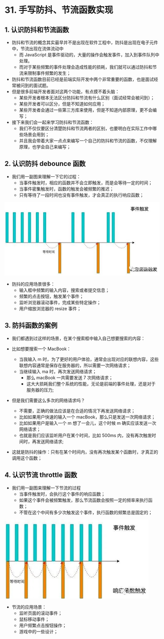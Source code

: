 # 31. 手写防抖、节流函数实现

## 1. 认识防抖和节流函数

- 防抖和节流的概念其实最早并不是出现在软件工程中，防抖是出现在电子元件中，节流出现在流体流动中
  - 而 JavaScript 是事件驱动的，大量的操作会触发事件，加入到事件队列中处理。
  - 而对于某些频繁的事件处理会造成性能的损耗，我们就可以通过防抖和节流来限制事件频繁的发生；
- 防抖和节流函数目前已经是前端实际开发中两个非常重要的函数，也是面试经常被问到的面试题。
- 但是很多前端开发者面对这两个功能，有点摸不着头脑：
  - 某些开发者根本无法区分防抖和节流有什么区别（面试经常会被问到）；
  - 某些开发者可以区分，但是不知道如何应用；
  - 某些开发者会通过一些第三方库来使用，但是不知道内部原理，更不会编写；
- 接下来我们会一起来学习防抖和节流函数：
  - 我们不仅仅要区分清楚防抖和节流两者的区别，也要明白在实际工作中哪些场景会用到；
  - 并且我会带着大家一点点来编写一个自己的防抖和节流的函数，不仅理解原理，也学会自己来编写；

## 2. 认识防抖 debounce 函数

- 我们用一副图来理解一下它的过程：
  - 当事件触发时，相应的函数并不会立即触发，而是会等待一定的时间；
  - 当事件密集触发时，函数的触发会被频繁的推迟；
  - 只有等待了一段时间也没有事件触发，才会真正的执行响应函数；

![image-20220621183041485](31-手写防抖、节流函数实现.assets/image-20220621183041485.png)

- 防抖的应用场景很多：
  - 输入框中频繁的输入内容，搜索或者提交信息；
  - 频繁的点击按钮，触发某个事件；
  - 监听浏览器滚动事件，完成某些特定操作；
  - 用户缩放浏览器的 resize 事件；

## 3. 防抖函数的案例

- 我们都遇到过这样的场景，在某个搜索框中输入自己想要搜索的内容：
- 比如想要搜索一个 MacBook：
  - 当我输入 m 时，为了更好的用户体验，通常会出现对应的联想内容，这些联想内容通常是保存在服务器的，所以需要一次网络请求；
  - 当继续输入 ma 时，再次发送网络请求；
    - 那么 macBook 一共需要发送 7 次网络请求；
    - 这大大损耗我们整个系统的性能，无论是前端的事件处理，还是对于服务器的压力;
- 但是我们需要这么多次的网络请求吗？

  - 不需要，正确的做法应该是在合适的情况下再发送网络请求；
  - 比如如果用户快速的输入一个 macBook，那么只是发送一次网络请求；
  - 比如如果用户是输入一个 m 想了一会儿，这个时候 m 确实应该发送一次网络请求；
  - 也就是我们应该监听用户在某个时间，比如 500ms 内，没有再次触发时间时，再发送网络请求;

- 这就是防抖的操作：只有在某个时间内，没有再次触发某个函数时，才真正的调用这个函数；

## 4. 认识节流 throttle 函数

- 我们用一副图来理解一下节流的过程
  - 当事件触发时，会执行这个事件的响应函数；
  - 如果这个事件会被频繁触发，那么节流函数会按照一定的频率来执行函数；
  - 不管在这个中间有多少次触发这个事件，执行函数的频繁总是固定的；

![image-20220621195105295](31-手写防抖、节流函数实现.assets/image-20220621195105295.png)

- 节流的应用场景：
  - 监听页面的滚动事件；
  - 鼠标移动事件；
  - 用户频繁点击按钮操作；
  - 游戏中的一些设计；
